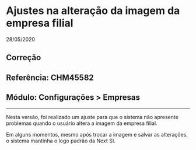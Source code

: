# Ajustes na alteração da imagem da empresa filial
28/05/2020
## Correção
## Referência: CHM45582
## Módulo: Configurações > Empresas
***

Nesta versão, foi realizado um ajuste para que o sistema não apresente problemas quando o usuário altera a imagem da empresa filial.

Em alguns momentos, mesmo após trocar a imagem e salvar as alterações, o sistema mantinha o logo padrão da Next SI.
